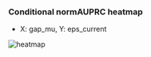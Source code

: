 ### Conditional normAUPRC heatmap

- X: gap_mu, Y: eps_current

![heatmap](/home/elicer/project_0814_2/results/20250819-035828/holdout/conditional_heatmap_gap_mu_vs_eps_current.png)
